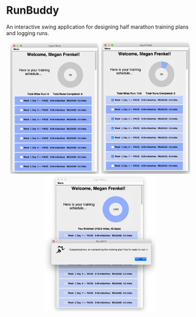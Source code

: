 # RunBuddy
An interactive swing application for designing half marathon training plans and logging runs.

<p align="center">
  <img src="./documentation/trainingframe.png" width="240" title="Initial training plan">
  <img src="./documentation/trainingframe_working.png" width="240" title="Training plan frame as user logs runs">
  <img src="./documentation/trainingframe_complete.png" width="300" title="Training plan UI when user has completed runs"> 
</p>

